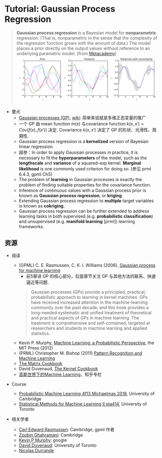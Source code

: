 # Tutorial: Gaussian Process Regression

> **Gaussian process regression** is a Bayesian model for **nonparametric** regression. (That is, nonparametric in the sense that the complexity of the regression function grows with the amount of data.) The model places a prior directly on the output values without reference to an underlying parametric model. (from [Metacademy](https://metacademy.org/graphs/concepts/gaussian_process_regression))
![gp](./Gaussian_Process_Regression.png)

- 要点
  - [Gaussian processes (GP)](https://metacademy.org/graphs/concepts/gaussian_process_regression#focus=gaussian_processes&mode=learn), [wiki](https://en.wikipedia.org/wiki/Gaussian_process): 简单来说就是多维正态变量的推广
  - 一个 GP 由 mean function $m(x)$ 与covariance function $k(x, x') = Cov (f(x), f(x'))$ 决定. Covariance $k(x,x')$ 决定了 GP 的形状、光滑性、周期性.
  - Gaussian process regression is a **kernelized** version of Bayesian linear regression.
  - 超参：In order to apply Gaussian processes in practice, it is necessary to fit the **hyperparameters** of the model, such as the **lengthscale** and **variance** of a squared-exp kernel. **Marginal likelihood** is one commonly used criterion for doing so. (参见 prml 6.4.3, gpml Ch5)
  - The problem of **learning** in Gaussian processes is exactly
the problem of ﬁnding suitable properties for the covariance function.
  - Inference of continuous values with a Gaussian process prior is known as **Gaussian process regression**, or **kriging**
  - Extending Gaussian process regression to **multiple** target variables is known as **cokriging**.
  - Gaussian process regression can be further extended to address learning tasks in both supervised (e.g. **probabilistic classification**) and unsupervised (e.g. **manifold learning** [prml]) learning frameworks.
  
## 资源

- 阅读
  - (GPML) C. E. Rasmussen, C. K. I. Williams (2006), [Gaussian process for machine learning](http://www.gaussianprocess.org/gpml/)
    - 前5章讲 GP 的核心部分，后面章节关注 GP 与其他方法的联系、快速逼近等问题.
    > Gaussian processes (GPs) provide a principled, practical, probabilistic approach to learning in kernel machines. GPs have received increased attention in the machine-learning community over the past decade, and this book provides a long-needed systematic and unified treatment of theoretical and practical aspects of GPs in machine learning. The treatment is comprehensive and self-contained, targeted at researchers and students in machine learning and applied statistics.
  - Kevin P. Murphy, [Machine Learning: a Probabilistic Perspective](https://www.cs.ubc.ca/~murphyk/MLbook/), the MIT Press (2012)
  - (PRML) Christopher M. Bishop (2011) [Pattern Recognition and Machine Learning](http://research.microsoft.com/en-us/um/people/cmbishop/PRML/index.htm)
  - [The Matrix Cookbook](http://www2.imm.dtu.dk/pubdb/views/edoc_download.php/3274/pdf/imm3274.pdf)
  - David Duvenaud, [The Kernel Cookbook](http://www.cs.toronto.edu/~duvenaud/cookbook/index.html)
  - [高斯世界下的Machine Learning](https://zhuanlan.zhihu.com/gpml2016)，知乎专栏
- Course
  - [Probabilistic Machine Learning 4f13 Michaelmas 2018](http://mlg.eng.cam.ac.uk/teaching/4f13/1819/), University of Cambridge
  - [Statistical Methods for Machine Learning II
 sta414](https://duvenaud.github.io/sta414/), University of Toronto
  
- 相关学者
  - [Carl Edward Rasmussen](http://mlg.eng.cam.ac.uk/carl/): Cambridge, gpml 作者
  - [Zoubin Ghahramani](http://mlg.eng.cam.ac.uk/zoubin/): Cambridge
  - [Kevin P Murphy](https://www.cs.ubc.ca/~murphyk/): google
  - [David Duvenaud](http://www.cs.toronto.edu/~duvenaud/): University of Toronto
  - [Nicolas Durrande](https://sites.google.com/site/nicolasdurrandehomepage/home)
